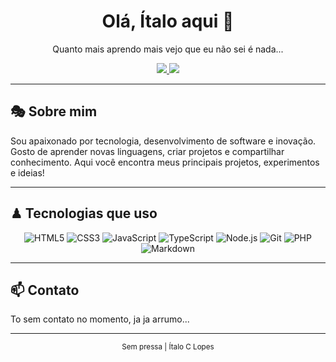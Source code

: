 
<h1 align="center">Olá, Ítalo aqui 👋</h1>
<p align="center">Quanto mais aprendo mais vejo que eu não sei é nada...</p>
<div align="center">
	<a href="https://github.com/mocoto-dev">
		<img src="https://img.shields.io/github/followers/mocoto-dev?label=Seguidores&style=social"/>
	</a>
	<a href="https://github.com/mocoto-dev?tab=repositories">
		<img src="https://img.shields.io/github/stars/mocoto-dev?label=Stars&style=social"/>
	</a>
</div>

---

## 🎭 Sobre mim

Sou apaixonado por tecnologia, desenvolvimento de software e inovação. Gosto de aprender novas linguagens, criar projetos  e compartilhar conhecimento. Aqui você encontra meus principais projetos, experimentos e ideias!

---


## ♟ Tecnologias que uso

<div align="center">
	<!-- Badges modernas para tecnologias -->
	<img alt="HTML5" src="https://img.shields.io/badge/HTML5-E34F26?style=for-the-badge&logo=html5&logoColor=white" />
	<img alt="CSS3" src="https://img.shields.io/badge/CSS3-1572B6?style=for-the-badge&logo=css3&logoColor=white" />
	<img alt="JavaScript" src="https://img.shields.io/badge/JavaScript-F7DF1E?style=for-the-badge&logo=javascript&logoColor=black" />
	<img alt="TypeScript" src="https://img.shields.io/badge/TypeScript-3178C6?style=for-the-badge&logo=typescript&logoColor=white" />
	<img alt="Node.js" src="https://img.shields.io/badge/Node.js-339933?style=for-the-badge&logo=node.js&logoColor=white" />
	<img alt="Git" src="https://img.shields.io/badge/Git-F05032?style=for-the-badge&logo=git&logoColor=white" />
	<img alt="PHP" src="https://img.shields.io/badge/PHP-777BB4?style=for-the-badge&logo=php&logoColor=white" />
	<img alt="Markdown" src="https://img.shields.io/badge/Markdown-000000?style=for-the-badge&logo=markdown&logoColor=white" />
</div>

---

## 📫 Contato

To sem contato no momento, ja ja arrumo...

---

<div align="center">
	<sub>Sem pressa | Ítalo C Lopes</sub>
</div>